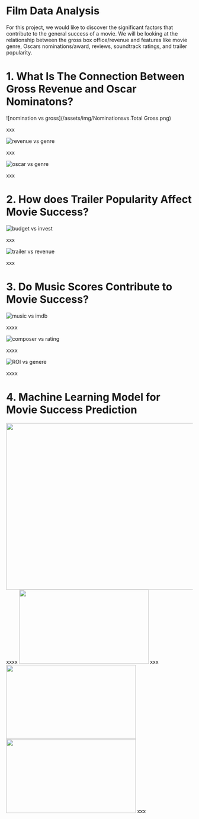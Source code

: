 
# Film Data Analysis

For this project, we would like to discover the significant factors that contribute to the general success of a movie. We will be looking at the relationship between the gross box office/revenue and features like movie genre, Oscars nominations/award, reviews, soundtrack ratings, and trailer popularity. 


# 1. What Is The Connection Between Gross Revenue and Oscar Nominatons?


![nomination vs gross](/assets/img/Nominationsvs.Total Gross.png)

xxx

![revenue vs genre](/assets/img/genre-gross.png)

xxx

![oscar vs genre](/assets/img/genre-oscar.png)

xxx




# 2. How does Trailer Popularity Affect Movie Success?


![budget vs invest](/assets/img/invest-budget.png)

xxx

![trailer vs revenue](/assets/img/grossreve-trailer.png)

xxx


# 3. Do Music Scores Contribute to Movie Success?

![music vs imdb](/assets/img/imdb-music.png)

xxxx

![composer vs rating](/assets/img/composer-rate.png)

xxxx

![ROI vs genere](/assets/img/roi-genre.png)

xxxx

# 4. Machine Learning Model for Movie Success Prediction

<img src="assets/img/avater.png" width=600 height=450>
xxxx


<img src="/assets/img/james.png" width=350 height=200>
xxx


<img src="/assets/img/sam2.png" width=350 height=200>

<img src="/assets/img/zoe2.png" width=350 height=200>
xxx
